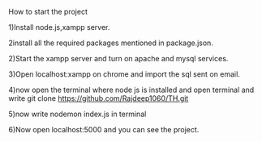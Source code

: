 How to start the project   

1)Install node.js,xampp server.    
 
2install all the required packages mentioned in package.json.     

2)Start the xampp server and turn on apache and mysql services.     

3)Open localhost:xampp on chrome and import the sql sent on email.     

4)now open the terminal where node js is installed and open terminal and write git clone https://github.com/Rajdeep1060/TH.git    

5)now write nodemon index.js in terminal    

6)Now open localhost:5000 and you can see the project.
